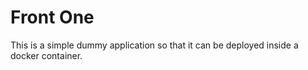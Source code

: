 Front One
=========

This is a simple dummy application so that it can be deployed inside a docker container.